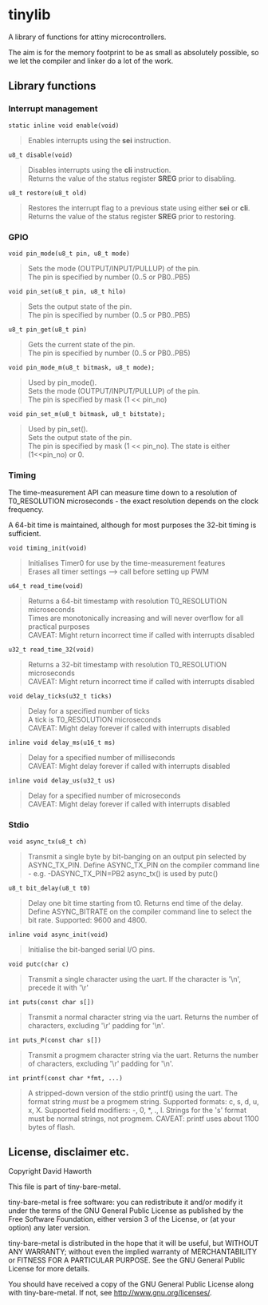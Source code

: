 # tinylib

A library of functions for attiny microcontrollers.

The aim is for the memory footprint to be as small as absolutely possible, so we let the compiler
and linker do a lot of the work.

## Library functions

### Interrupt management
```
static inline void enable(void)
```
> Enables interrupts using the **sei** instruction.

```
u8_t disable(void)
```
> Disables interrupts using the **cli** instruction.<br/>
> Returns the value of the status register **SREG** prior to disabling.
```
u8_t restore(u8_t old)
```
> Restores the interrupt flag to a previous state using either **sei** or **cli**.<br/>
> Returns the value of the status register **SREG** prior to restoring.

### GPIO
```
void pin_mode(u8_t pin, u8_t mode)
```
> Sets the mode (OUTPUT/INPUT/PULLUP) of the pin.<br/>
> The pin is specified by number (0..5 or PB0..PB5)
```
void pin_set(u8_t pin, u8_t hilo)
```
> Sets the output state of the pin.<br/>
> The pin is specified by number (0..5 or PB0..PB5)
```
u8_t pin_get(u8_t pin)
```
> Gets the current state of the pin.<br/>
> The pin is specified by number (0..5 or PB0..PB5)
```
void pin_mode_m(u8_t bitmask, u8_t mode);
```
> Used by pin_mode().<br/>
> Sets the mode (OUTPUT/INPUT/PULLUP) of the pin.<br/>
> The pin is specified by mask (1 << pin_no)
```
void pin_set_m(u8_t bitmask, u8_t bitstate);
```
> Used by pin_set().<br/>
> Sets the output state of the pin.<br/>
> The pin is specified by mask (1 << pin_no). The state is either (1<<pin_no) or 0.

### Timing
The time-measurement API can measure time down to a resolution of T0_RESOLUTION microseconds -
the exact resolution depends on the clock frequency.

A 64-bit time is maintained, although for most purposes the 32-bit timing is sufficient.

```
void timing_init(void)
```
> Initialises Timer0 for use by the time-measurement features<br/>
> Erases all timer settings --> call before setting up PWM<br/>
```
u64_t read_time(void)
```
> Returns a 64-bit timestamp with resolution T0_RESOLUTION microseconds<br/>
> Times are monotonically increasing and will never overflow for all practical purposes<br/>
> CAVEAT: Might return incorrect time if called with interrupts disabled
```
u32_t read_time_32(void)
```
> Returns a 32-bit timestamp with resolution T0_RESOLUTION microseconds<br/>
> CAVEAT: Might return incorrect time if called with interrupts disabled
```
void delay_ticks(u32_t ticks)
```
> Delay for a specified number of ticks<br/>
> A tick is T0_RESOLUTION microseconds<br/>
> CAVEAT: Might delay forever if called with interrupts disabled
```
inline void delay_ms(u16_t ms)
```
> Delay for a specified number of milliseconds<br/>
> CAVEAT: Might delay forever if called with interrupts disabled
```
inline void delay_us(u32_t us)
```
> Delay for a specified number of microseconds<br/>
> CAVEAT: Might delay forever if called with interrupts disabled

### Stdio
```
void async_tx(u8_t ch)
```
> Transmit a single byte by bit-banging on an output pin selected by ASYNC_TX_PIN.
> Define ASYNC_TX_PIN on the compiler command line - e.g. -DASYNC_TX_PIN=PB2
> async_tx() is used by putc()
```
u8_t bit_delay(u8_t t0)
```
> Delay one bit time starting from t0.
> Returns end time of the delay.
> Define ASYNC_BITRATE on the compiler command line to select the bit rate. Supported: 9600 and 4800.
```
inline void async_init(void)
```
> Initialise the bit-banged serial I/O pins.
```
void putc(char c)
```
> Transmit a single character using the uart. If the character is '\n', precede it with '\r'
```
int puts(const char s[])
```
> Transmit a normal character string via the uart.
> Returns the number of characters, excluding '\r' padding for '\n'.
```
int puts_P(const char s[])
```
> Transmit a progmem character string via the uart.
> Returns the number of characters, excluding '\r' padding for '\n'.
```
int printf(const char *fmt, ...)
```
> A stripped-down version of the stdio printf() using the uart.
> The format string *must* be a progmem string.
> Supported formats: c, s, d, u, x, X. Supported field modifiers: -, 0, *, ., l.
> Strings for the 's' format must be normal strings, not progmem.
> CAVEAT: printf uses about 1100 bytes of flash.


## License, disclaimer etc.

Copyright David Haworth

This file is part of tiny-bare-metal.

tiny-bare-metal is free software: you can redistribute it and/or modify
it under the terms of the GNU General Public License as published by
the Free Software Foundation, either version 3 of the License, or
(at your option) any later version.

tiny-bare-metal is distributed in the hope that it will be useful,
but WITHOUT ANY WARRANTY; without even the implied warranty of
MERCHANTABILITY or FITNESS FOR A PARTICULAR PURPOSE.  See the
GNU General Public License for more details.

You should have received a copy of the GNU General Public License
along with tiny-bare-metal.  If not, see <http://www.gnu.org/licenses/>.

